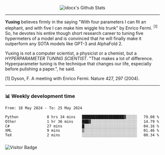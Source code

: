 <div align="center">
    <img align="center" src="https://github-readme-stats.vercel.app/api?username=idocx&show_icons=true&count_private=true&hide_border=true" alt="idocx's Github Stats"></img>
</div>

---

**Yuxing** believes firmly in the saying "With four parameters I can fit an elephant, and with five I can make him wiggle his trunk" by Enrico Fermi. <sup>[1]</sup> So, he devotes his entire though short research career to tuning five hypermeters of a model and is convinced that he will finally make it outperform any SOTA models like GPT-3 and AlphaFold 2.

Yuxing is not a computer scientist, a physicist or a chemist, but a *HYPERPARAMETER TUNING SCIENTIST*. "That makes a lot of difference. Hyperparameter tuning is the technique that changes our life, especially before pulishing a paper.", he said.

[1] Dyson, F. A meeting with Enrico Fermi. Nature 427, 297 (2004).


---

### 📊 Weekly development time
<!--START_SECTION:waka-->

```txt
From: 18 May 2024 - To: 25 May 2024

Python             8 hrs 34 mins   ███████████████████▓░░░░░   79.00 %
Other              1 hr 36 mins    ███▓░░░░░░░░░░░░░░░░░░░░░   14.79 %
C#                 27 mins         █░░░░░░░░░░░░░░░░░░░░░░░░   04.16 %
XML                9 mins          ▒░░░░░░░░░░░░░░░░░░░░░░░░   01.46 %
TeX                2 mins          ░░░░░░░░░░░░░░░░░░░░░░░░░   00.34 %
```

<!--END_SECTION:waka-->

### 

![Visitor Badge](https://visitor-badge.laobi.icu/badge?page_id=idocx.idocx)